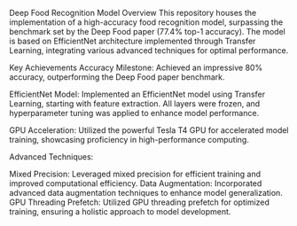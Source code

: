 Deep Food Recognition Model
Overview
This repository houses the implementation of a high-accuracy food recognition model, surpassing the benchmark set by the Deep Food paper (77.4% top-1 accuracy). The model is based on EfficientNet architecture implemented through Transfer Learning, integrating various advanced techniques for optimal performance.

Key Achievements
Accuracy Milestone: Achieved an impressive 80% accuracy, outperforming the Deep Food paper benchmark.

EfficientNet Model: Implemented an EfficientNet model using Transfer Learning, starting with feature extraction. All layers were frozen, and hyperparameter tuning was applied to enhance model performance.

GPU Acceleration: Utilized the powerful Tesla T4 GPU for accelerated model training, showcasing proficiency in high-performance computing.

Advanced Techniques:

Mixed Precision: Leveraged mixed precision for efficient training and improved computational efficiency.
Data Augmentation: Incorporated advanced data augmentation techniques to enhance model generalization.
GPU Threading Prefetch: Utilized GPU threading prefetch for optimized training, ensuring a holistic approach to model development.



